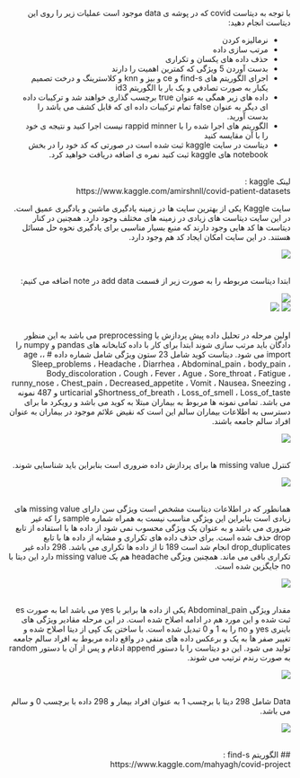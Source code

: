 <div dir="rtl">
  
  با توجه به دیتاست covid که در پوشه ی data موجود است عملیات زیر را روی این دیتاست انجام دهید:
  - نرمالیزه کردن
  - مرتب سازی داده
  - حذف داده های یکسان و تکراری
  - بدست آوردن 5 ویژگی که کمترین اهمیت را دارند
  -  اجرای الگوریتم های find-s و ce و بیز و knn و کلاسترینگ و درخت تصمیم یکبار به صورت تصادفی و یک بار با الگوریتم id3
  - داده های زیر همگی به عنوان true برچسب گذاری خواهند شد و ترکیبات داده ای دیگر به عنوان false تمام ترکیبات داده ای که قابل کشف می باشد را بدست آورید.
  - الگوریتم های اجرا شده را با rappid minner نیست اجرا کنید و نتیجه ی خود را با آن مقایسه کنید
  - دیتاست در سایت kaggle ثبت شده است در صورتی که کد خود را در بخش notebook های kaggle ثبت کنید نمره ی اضافه دریافت خواهید کرد.
  
  
<br />
  لینک kaggle
  : 
  <br />
  https://www.kaggle.com/amirshnll/covid-patient-datasets
  
</div>

<div dir="rtl">

  سایت Kaggle یکی از بهترین سایت ها در زمینه یادگیری ماشین و یادگیری عمیق است. در این سایت دیتاست های زیادی در زمینه های مختلف وجود دارد. همچنین در کنار دیتاست ها کد هایی وجود دارند که منبع بسیار مناسبی برای یادگیری نحوه حل مسائل هستند. 
  در این سایت امکان ایجاد کد هم وجود دارد.
<br/>
  
  ![](https://github.com/semnan-university-ai/machine-learning-class/blob/main/final%20project/mahyaghlmrz/prj/img/1.PNG)
  
<br/>
  ابتدا دیتاست مربوطه را به صورت زیر از قسمت add data در note اضافه می کنیم:
<br/>
  
  ![](https://github.com/semnan-university-ai/machine-learning-class/blob/main/final%20project/mahyaghlmrz/prj/img/2.PNG)  
  ![](https://github.com/semnan-university-ai/machine-learning-class/blob/main/final%20project/mahyaghlmrz/prj/img/3.PNG)
  ![](https://github.com/semnan-university-ai/machine-learning-class/blob/main/final%20project/mahyaghlmrz/prj/img/4.PNG)
  
<br/>
   اولین مرحله در تحلیل داده پیش پردازش یا preprocessing می باشد به این منظور دادگان باید مرتب سازی شوند ابتدا برای کار با داده کتابخانه های pandas و numpy را import می شود. 
   دیتاست کوید شامل 23 ستون ویژگی شامل شماره داده # ،age ، Sleep_problems ، Headache ، Diarrhea ، Abdominal_pain ، body_pain ، Body_discoloration ، Cough
      ، Fever ، Ague ، Sore_throat ، Fatigue ، runny_nose ، Chest_pain ، Decreased_appetite ، Vomit ، Nausea، Sneezing ، Shortness_of_breath ، 
   Loss_of_smell ، Loss_of_tasteو urticarial و 487 نمونه می باشد. تمامی نمونه ها مربوط به بیماران مبتلا به کوید می باشد و رویکرد ما برای دسترسی به اطلاعات بیماران سالم این است که نقیض علائم موجود در بیماران به عنوان افراد سالم جامعه باشند.
<br/>
  
  ![](https://github.com/semnan-university-ai/machine-learning-class/blob/main/final%20project/mahyaghlmrz/prj/img/5.PNG)  
  
<br/>
  کنترل missing value ها برای پردازش داده ضروری است بنابراین باید شناسایی شوند.
<br/> 
  
  ![](https://github.com/semnan-university-ai/machine-learning-class/blob/main/final%20project/mahyaghlmrz/prj/img/6.PNG)  
  
<br/>
   همانطور که در اطلاعات دیتاست مشخص است ویژگی سن دارای missing value های زیادی است بنابراین این ویژگی مناسب نیست به همراه شماره sample را که غیر ضروری می باشد و به عنوان یک ویژگی محسوب نمی شود از داده ها با استفاده از تابع drop حذف شده است. 
   برای حذف داده های تکراری و مشابه از داده ها با تابع drop_duplicates انجام شد است 189 تا از داده ها تکراری می باشد. 298 داده غیر تکراری باقی می ماند. 
   همچنین ویژگی headache هم یک missing value دارد این دیتا با no جایگزین شده است. 
<br/> 
  
  ![](https://github.com/semnan-university-ai/machine-learning-class/blob/main/final%20project/mahyaghlmrz/prj/img/7.PNG)  
  
<br/>
   مقدار ویژگی Abdominal_pain یکی از داده ها برابر با yes می باشد اما به صورت es ثبت شده و این مورد هم در ادامه اصلاح شده است. در این مرحله مقادیر ویژگی های باینری yes و no را به 1 و 0 تبدیل شده است.
   با ساختن یک کپی از دیتا اصلاح شده و تغییر صفر ها به یک و برعکس داده های منفی در واقع داده مربوط به افراد سالم جامعه تولید می شود. این دو دیتاست را با دستور append ادغام و پس از آن با دستور random به صورت رندم ترتیب می شوند.
<br/>
  
  ![](https://github.com/semnan-university-ai/machine-learning-class/blob/main/final%20project/mahyaghlmrz/prj/img/8.PNG)  
  
<br/>
   Data شامل 298 دیتا با برچسب 1 به عنوان افراد بیمار و 298 داده با برچسب 0 و سالم می باشد.
<br/>
  
  ![](https://github.com/semnan-university-ai/machine-learning-class/blob/main/final%20project/mahyaghlmrz/prj/img/data.PNG)  
  
<br/> 
## الگوریتم find-s
: 
  <br />
https://www.kaggle.com/mahyagh/covid-project

</div>
